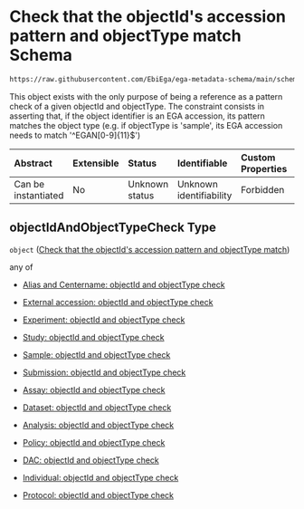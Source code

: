 # Check that the objectId's accession pattern and objectType match Schema

```txt
https://raw.githubusercontent.com/EbiEga/ega-metadata-schema/main/schemas/EGA.common-definitions.json#/$defs/objectIdAndObjectTypeCheck
```

This object exists with the only purpose of being a reference as a pattern check of a given objectId and objectType. The constraint consists in asserting that, if the object identifier is an EGA accession, its pattern matches the object type (e.g. if objectType is 'sample', its EGA accession needs to match '^EGAN\[0-9]{11}$')

| Abstract            | Extensible | Status         | Identifiable            | Custom Properties | Additional Properties | Access Restrictions | Defined In                                                                                           |
| :------------------ | :--------- | :------------- | :---------------------- | :---------------- | :-------------------- | :------------------ | :--------------------------------------------------------------------------------------------------- |
| Can be instantiated | No         | Unknown status | Unknown identifiability | Forbidden         | Allowed               | none                | [EGA.common-definitions.json\*](../../../schemas/EGA.common-definitions.json "open original schema") |

## objectIdAndObjectTypeCheck Type

`object` ([Check that the objectId's accession pattern and objectType match](ega-4-defs-check-that-the-objectids-accession-pattern-and-objecttype-match.md))

any of

* [Alias and Centername: objectId and objectType check](ega-4-defs-check-that-the-objectids-accession-pattern-and-objecttype-match-anyof-alias-and-centername-objectid-and-objecttype-check.md "check type definition")

* [External accession: objectId and objectType check](ega-4-defs-check-that-the-objectids-accession-pattern-and-objecttype-match-anyof-external-accession-objectid-and-objecttype-check.md "check type definition")

* [Experiment: objectId and objectType check](ega-4-defs-check-that-the-objectids-accession-pattern-and-objecttype-match-anyof-experiment-objectid-and-objecttype-check.md "check type definition")

* [Study: objectId and objectType check](ega-4-defs-check-that-the-objectids-accession-pattern-and-objecttype-match-anyof-study-objectid-and-objecttype-check.md "check type definition")

* [Sample: objectId and objectType check](ega-4-defs-check-that-the-objectids-accession-pattern-and-objecttype-match-anyof-sample-objectid-and-objecttype-check.md "check type definition")

* [Submission: objectId and objectType check](ega-4-defs-check-that-the-objectids-accession-pattern-and-objecttype-match-anyof-submission-objectid-and-objecttype-check.md "check type definition")

* [Assay: objectId and objectType check](ega-4-defs-check-that-the-objectids-accession-pattern-and-objecttype-match-anyof-assay-objectid-and-objecttype-check.md "check type definition")

* [Dataset: objectId and objectType check](ega-4-defs-check-that-the-objectids-accession-pattern-and-objecttype-match-anyof-dataset-objectid-and-objecttype-check.md "check type definition")

* [Analysis: objectId and objectType check](ega-4-defs-check-that-the-objectids-accession-pattern-and-objecttype-match-anyof-analysis-objectid-and-objecttype-check.md "check type definition")

* [Policy: objectId and objectType check](ega-4-defs-check-that-the-objectids-accession-pattern-and-objecttype-match-anyof-policy-objectid-and-objecttype-check.md "check type definition")

* [DAC: objectId and objectType check](ega-4-defs-check-that-the-objectids-accession-pattern-and-objecttype-match-anyof-dac-objectid-and-objecttype-check.md "check type definition")

* [Individual: objectId and objectType check](ega-4-defs-check-that-the-objectids-accession-pattern-and-objecttype-match-anyof-individual-objectid-and-objecttype-check.md "check type definition")

* [Protocol: objectId and objectType check](ega-4-defs-check-that-the-objectids-accession-pattern-and-objecttype-match-anyof-protocol-objectid-and-objecttype-check.md "check type definition")
